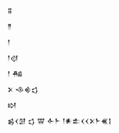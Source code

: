 <div class='block'>
<div class='line'>𒐉</div>
<div class='line'>𒈫</div>
<div class='line'>𒁹</div>
<div class='line'>𒁹𒋼</div>
<div class='line'>𒁹 𒄀</div>
<div class='line'>𒉽 𒈾𒄯𒌓</div>
<div class='line'>𒊭</div>
<div class='line'>𒌗𒌋𒌆 𒌓 𒐌 𒅆𒈨 𒁹𒀭𒉺𒌋𒌋𒉽𒈨𒌍𒋙</div>
</div>